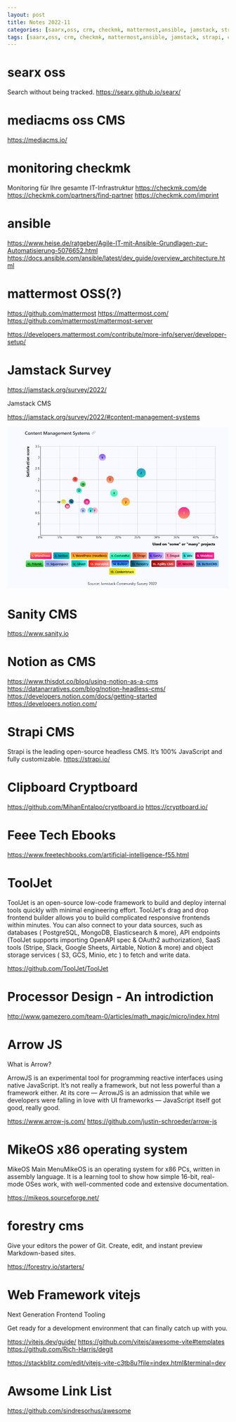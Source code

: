 ```yaml
---
layout: post
title: Notes 2022-11
categories: [saarx,oss, crm, checkmk, mattermost,ansible, jamstack, strapi, cms,cryptboard, arrow-js, forestry, vitejs, awsome-link-list ]
tags: [saarx,oss, crm, checkmk, mattermost,ansible, jamstack, strapi, cms,cryptboard, arrow-js, forestry, vitejs, awsome-link-list ]
--- 
```




# searx oss
Search without being tracked.
https://searx.github.io/searx/

# mediacms oss CMS 
https://mediacms.io/

# monitoring checkmk 
Monitoring für Ihre gesamte IT-Infrastruktur
https://checkmk.com/de
https://checkmk.com/partners/find-partner
https://checkmk.com/imprint


# ansible 
https://www.heise.de/ratgeber/Agile-IT-mit-Ansible-Grundlagen-zur-Automatisierung-5076652.html
https://docs.ansible.com/ansible/latest/dev_guide/overview_architecture.html

# mattermost OSS(?) 

https://github.com/mattermost
https://mattermost.com/
https://github.com/mattermost/mattermost-server

https://developers.mattermost.com/contribute/more-info/server/developer-setup/

# Jamstack Survey 
https://jamstack.org/survey/2022/

Jamstack CMS 

https://jamstack.org/survey/2022/#content-management-systems

![](pics/20221129134207_jamstack_cms.png)  

# Sanity CMS 
https://www.sanity.io

# Notion as CMS 

https://www.thisdot.co/blog/using-notion-as-a-cms
https://datanarratives.com/blog/notion-headless-cms/
https://developers.notion.com/docs/getting-started 
https://developers.notion.com/


# Strapi CMS

Strapi  is  the leading open-source headless CMS. It’s 100% JavaScript and fully customizable.
https://strapi.io/

# Clipboard Cryptboard 

https://github.com/MihanEntalpo/cryptboard.io
https://cryptboard.io/

# Feee Tech Ebooks 
https://www.freetechbooks.com/artificial-intelligence-f55.html

# ToolJet 

ToolJet is an open-source low-code framework to build and deploy internal tools quickly with minimal engineering effort. ToolJet's drag and drop frontend builder allows you to build complicated responsive frontends within minutes. You can also connect to your data sources, such as databases ( PostgreSQL, MongoDB, Elasticsearch & more), API endpoints (ToolJet supports importing OpenAPI spec & OAuth2 authorization), SaaS tools (Stripe, Slack, Google Sheets, Airtable, Notion & more) and object storage services ( S3, GCS, Minio, etc ) to fetch and write data.

https://github.com/ToolJet/ToolJet

# Processor Design - An introdiction 

http://www.gamezero.com/team-0/articles/math_magic/micro/index.html

# Arrow JS 
What is Arrow?

ArrowJS is an experimental tool for programming reactive interfaces using native JavaScript. It’s not really a framework, but not less powerful than a framework either. At its core — ArrowJS is an admission that while we developers were falling in love with UI frameworks — JavaScript itself got good, really good. 

https://www.arrow-js.com/
https://github.com/justin-schroeder/arrow-js


# MikeOS x86 operating system

MikeOS Main MenuMikeOS is an operating system for x86 PCs, written in assembly language. It is a learning tool to show how simple 16-bit, real-mode OSes work, with well-commented code and extensive documentation. 

https://mikeos.sourceforge.net/


# forestry cms
Give your editors the power of Git.
Create, edit, and instant preview Markdown-based sites.

https://forestry.io/starters/


 # Web Framework vitejs
 Next Generation Frontend Tooling

Get ready for a development environment that can finally catch up with you.

https://vitejs.dev/guide/
https://github.com/vitejs/awesome-vite#templates
https://github.com/Rich-Harris/degit

https://stackblitz.com/edit/vitejs-vite-c3tb8u?file=index.html&terminal=dev


 # Awsome Link List 
 
 https://github.com/sindresorhus/awesome

